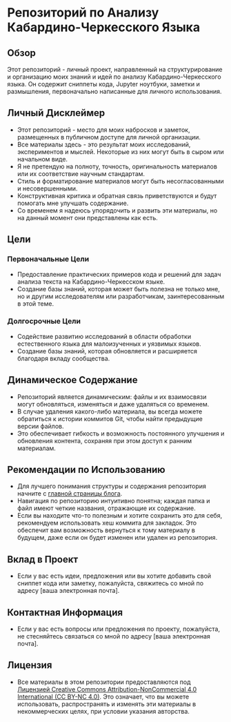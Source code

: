 # Репозиторий по Анализу Кабардино-Черкесского Языка

## Обзор

Этот репозиторий - личный проект, направленный на структурирование и организацию моих знаний и идей по анализу Кабардино-Черкесского языка. Он содержит сниппеты кода, Jupyter ноутбуки, заметки и размышления, первоначально написанные для личного использования.

## Личный Дисклеймер

- Этот репозиторий - место для моих набросков и заметок, размещенных в публичном доступе для личной организации.
- Все материалы здесь - это результат моих исследований, экспериментов и мыслей. Некоторые из них могут быть в сыром или начальном виде.
- Я не претендую на полноту, точность, оригинальность материалов или их соответствие научным стандартам.
- Стиль и форматирование материалов могут быть несогласованными и несовершенными.
- Конструктивная критика и обратная связь приветствуются и будут помогать мне улучшать содержание.
- Со временем я надеюсь упорядочить и развить эти материалы, но на данный момент они представлены как есть.

## Цели

### Первоначальные Цели
- Предоставление практических примеров кода и решений для задач анализа текста на Кабардино-Черкесском языке.
- Создание базы знаний, которая может быть полезна не только мне, но и другим исследователям или разработчикам, заинтересованным в этой теме.

### Долгосрочные Цели
- Содействие развитию исследований в области обработки естественного языка для малоизученных и уязвимых языков.
- Создание базы знаний, которая обновляется и расширяется благодаря вкладу сообщества.

## Динамическое Содержание

- Репозиторий является динамическим: файлы и их взаимосвязи могут обновляться, изменяться и даже удаляться со временем.
- В случае удаления какого-либо материала, вы всегда можете обратиться к истории коммитов Git, чтобы найти предыдущие версии файлов.
- Это обеспечивает гибкость и возможность постоянного улучшения и обновления контента, сохраняя при этом доступ к ранним материалам.

## Рекомендации по Использованию

- Для лучшего понимания структуры и содержания репозитория начните с [главной страницы блога](blog/index.md).
- Навигация по репозиторию интуитивно понятна; каждая папка и файл имеют четкие названия, отражающие их содержание.
- Если вы находите что-то полезным и хотите сохранить это для себя, рекомендуем использовать хеш коммита для закладок. Это обеспечит вам возможность вернуться к тому материалу в будущем, даже если он будет изменен или удален из репозитория.

## Вклад в Проект

- Если у вас есть идеи, предложения или вы хотите добавить свой сниппет кода или заметку, пожалуйста, свяжитесь со мной по адресу [ваша электронная почта].

## Контактная Информация

- Если у вас есть вопросы или предложения по проекту, пожалуйста, не стесняйтесь связаться со мной по адресу [ваша электронная почта].

## Лицензия

- Все материалы в этом репозитории предоставляются под [Лицензией Creative Commons Attribution-NonCommercial 4.0 International (CC BY-NC 4.0)](https://creativecommons.org/licenses/by-nc/4.0/). Это означает, что вы можете использовать, распространять и изменять эти материалы в некоммерческих целях, при условии указания авторства.

